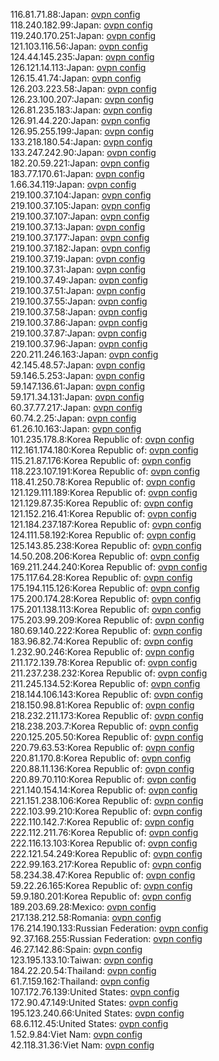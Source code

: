 116.81.71.88:Japan: [ovpn config](vpn/116_81_71_88.ovpn)  
118.240.182.99:Japan: [ovpn config](vpn/118_240_182_99.ovpn)  
119.240.170.251:Japan: [ovpn config](vpn/119_240_170_251.ovpn)  
121.103.116.56:Japan: [ovpn config](vpn/121_103_116_56.ovpn)  
124.44.145.235:Japan: [ovpn config](vpn/124_44_145_235.ovpn)  
126.121.14.113:Japan: [ovpn config](vpn/126_121_14_113.ovpn)  
126.15.41.74:Japan: [ovpn config](vpn/126_15_41_74.ovpn)  
126.203.223.58:Japan: [ovpn config](vpn/126_203_223_58.ovpn)  
126.23.100.207:Japan: [ovpn config](vpn/126_23_100_207.ovpn)  
126.81.235.183:Japan: [ovpn config](vpn/126_81_235_183.ovpn)  
126.91.44.220:Japan: [ovpn config](vpn/126_91_44_220.ovpn)  
126.95.255.199:Japan: [ovpn config](vpn/126_95_255_199.ovpn)  
133.218.180.54:Japan: [ovpn config](vpn/133_218_180_54.ovpn)  
133.247.242.90:Japan: [ovpn config](vpn/133_247_242_90.ovpn)  
182.20.59.221:Japan: [ovpn config](vpn/182_20_59_221.ovpn)  
183.77.170.61:Japan: [ovpn config](vpn/183_77_170_61.ovpn)  
1.66.34.119:Japan: [ovpn config](vpn/1_66_34_119.ovpn)  
219.100.37.104:Japan: [ovpn config](vpn/219_100_37_104.ovpn)  
219.100.37.105:Japan: [ovpn config](vpn/219_100_37_105.ovpn)  
219.100.37.107:Japan: [ovpn config](vpn/219_100_37_107.ovpn)  
219.100.37.13:Japan: [ovpn config](vpn/219_100_37_13.ovpn)  
219.100.37.177:Japan: [ovpn config](vpn/219_100_37_177.ovpn)  
219.100.37.182:Japan: [ovpn config](vpn/219_100_37_182.ovpn)  
219.100.37.19:Japan: [ovpn config](vpn/219_100_37_19.ovpn)  
219.100.37.31:Japan: [ovpn config](vpn/219_100_37_31.ovpn)  
219.100.37.49:Japan: [ovpn config](vpn/219_100_37_49.ovpn)  
219.100.37.51:Japan: [ovpn config](vpn/219_100_37_51.ovpn)  
219.100.37.55:Japan: [ovpn config](vpn/219_100_37_55.ovpn)  
219.100.37.58:Japan: [ovpn config](vpn/219_100_37_58.ovpn)  
219.100.37.86:Japan: [ovpn config](vpn/219_100_37_86.ovpn)  
219.100.37.87:Japan: [ovpn config](vpn/219_100_37_87.ovpn)  
219.100.37.96:Japan: [ovpn config](vpn/219_100_37_96.ovpn)  
220.211.246.163:Japan: [ovpn config](vpn/220_211_246_163.ovpn)  
42.145.48.57:Japan: [ovpn config](vpn/42_145_48_57.ovpn)  
59.146.5.253:Japan: [ovpn config](vpn/59_146_5_253.ovpn)  
59.147.136.61:Japan: [ovpn config](vpn/59_147_136_61.ovpn)  
59.171.34.131:Japan: [ovpn config](vpn/59_171_34_131.ovpn)  
60.37.77.217:Japan: [ovpn config](vpn/60_37_77_217.ovpn)  
60.74.2.25:Japan: [ovpn config](vpn/60_74_2_25.ovpn)  
61.26.10.163:Japan: [ovpn config](vpn/61_26_10_163.ovpn)  
101.235.178.8:Korea Republic of: [ovpn config](vpn/101_235_178_8.ovpn)  
112.161.174.180:Korea Republic of: [ovpn config](vpn/112_161_174_180.ovpn)  
115.21.87.176:Korea Republic of: [ovpn config](vpn/115_21_87_176.ovpn)  
118.223.107.191:Korea Republic of: [ovpn config](vpn/118_223_107_191.ovpn)  
118.41.250.78:Korea Republic of: [ovpn config](vpn/118_41_250_78.ovpn)  
121.129.111.189:Korea Republic of: [ovpn config](vpn/121_129_111_189.ovpn)  
121.129.87.35:Korea Republic of: [ovpn config](vpn/121_129_87_35.ovpn)  
121.152.216.41:Korea Republic of: [ovpn config](vpn/121_152_216_41.ovpn)  
121.184.237.187:Korea Republic of: [ovpn config](vpn/121_184_237_187.ovpn)  
124.111.58.192:Korea Republic of: [ovpn config](vpn/124_111_58_192.ovpn)  
125.143.85.238:Korea Republic of: [ovpn config](vpn/125_143_85_238.ovpn)  
14.50.208.206:Korea Republic of: [ovpn config](vpn/14_50_208_206.ovpn)  
169.211.244.240:Korea Republic of: [ovpn config](vpn/169_211_244_240.ovpn)  
175.117.64.28:Korea Republic of: [ovpn config](vpn/175_117_64_28.ovpn)  
175.194.115.126:Korea Republic of: [ovpn config](vpn/175_194_115_126.ovpn)  
175.200.174.28:Korea Republic of: [ovpn config](vpn/175_200_174_28.ovpn)  
175.201.138.113:Korea Republic of: [ovpn config](vpn/175_201_138_113.ovpn)  
175.203.99.209:Korea Republic of: [ovpn config](vpn/175_203_99_209.ovpn)  
180.69.140.222:Korea Republic of: [ovpn config](vpn/180_69_140_222.ovpn)  
183.96.82.74:Korea Republic of: [ovpn config](vpn/183_96_82_74.ovpn)  
1.232.90.246:Korea Republic of: [ovpn config](vpn/1_232_90_246.ovpn)  
211.172.139.78:Korea Republic of: [ovpn config](vpn/211_172_139_78.ovpn)  
211.237.238.232:Korea Republic of: [ovpn config](vpn/211_237_238_232.ovpn)  
211.245.134.52:Korea Republic of: [ovpn config](vpn/211_245_134_52.ovpn)  
218.144.106.143:Korea Republic of: [ovpn config](vpn/218_144_106_143.ovpn)  
218.150.98.81:Korea Republic of: [ovpn config](vpn/218_150_98_81.ovpn)  
218.232.211.173:Korea Republic of: [ovpn config](vpn/218_232_211_173.ovpn)  
218.238.203.7:Korea Republic of: [ovpn config](vpn/218_238_203_7.ovpn)  
220.125.205.50:Korea Republic of: [ovpn config](vpn/220_125_205_50.ovpn)  
220.79.63.53:Korea Republic of: [ovpn config](vpn/220_79_63_53.ovpn)  
220.81.170.8:Korea Republic of: [ovpn config](vpn/220_81_170_8.ovpn)  
220.88.11.136:Korea Republic of: [ovpn config](vpn/220_88_11_136.ovpn)  
220.89.70.110:Korea Republic of: [ovpn config](vpn/220_89_70_110.ovpn)  
221.140.154.14:Korea Republic of: [ovpn config](vpn/221_140_154_14.ovpn)  
221.151.238.106:Korea Republic of: [ovpn config](vpn/221_151_238_106.ovpn)  
222.103.99.210:Korea Republic of: [ovpn config](vpn/222_103_99_210.ovpn)  
222.110.142.7:Korea Republic of: [ovpn config](vpn/222_110_142_7.ovpn)  
222.112.211.76:Korea Republic of: [ovpn config](vpn/222_112_211_76.ovpn)  
222.116.13.103:Korea Republic of: [ovpn config](vpn/222_116_13_103.ovpn)  
222.121.54.249:Korea Republic of: [ovpn config](vpn/222_121_54_249.ovpn)  
222.99.163.217:Korea Republic of: [ovpn config](vpn/222_99_163_217.ovpn)  
58.234.38.47:Korea Republic of: [ovpn config](vpn/58_234_38_47.ovpn)  
59.22.26.165:Korea Republic of: [ovpn config](vpn/59_22_26_165.ovpn)  
59.9.180.201:Korea Republic of: [ovpn config](vpn/59_9_180_201.ovpn)  
189.203.69.28:Mexico: [ovpn config](vpn/189_203_69_28.ovpn)  
217.138.212.58:Romania: [ovpn config](vpn/217_138_212_58.ovpn)  
176.214.190.133:Russian Federation: [ovpn config](vpn/176_214_190_133.ovpn)  
92.37.168.255:Russian Federation: [ovpn config](vpn/92_37_168_255.ovpn)  
46.27.142.86:Spain: [ovpn config](vpn/46_27_142_86.ovpn)  
123.195.133.10:Taiwan: [ovpn config](vpn/123_195_133_10.ovpn)  
184.22.20.54:Thailand: [ovpn config](vpn/184_22_20_54.ovpn)  
61.7.159.162:Thailand: [ovpn config](vpn/61_7_159_162.ovpn)  
107.172.76.139:United States: [ovpn config](vpn/107_172_76_139.ovpn)  
172.90.47.149:United States: [ovpn config](vpn/172_90_47_149.ovpn)  
195.123.240.66:United States: [ovpn config](vpn/195_123_240_66.ovpn)  
68.6.112.45:United States: [ovpn config](vpn/68_6_112_45.ovpn)  
1.52.9.84:Viet Nam: [ovpn config](vpn/1_52_9_84.ovpn)  
42.118.31.36:Viet Nam: [ovpn config](vpn/42_118_31_36.ovpn)  
